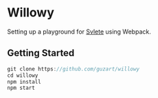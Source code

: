 # Willowy

Setting up a playground for [Svlete](https://svelte.technology/) using
Webpack.

## Getting Started

```javascript
git clone https://github.com/guzart/willowy
cd willowy
npm install
npm start
```
